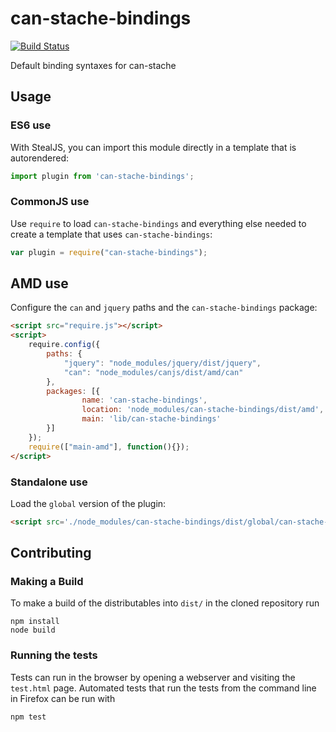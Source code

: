 # can-stache-bindings

[![Build Status](https://travis-ci.org/canjs/can-stache-bindings.png?branch=master)](https://travis-ci.org/canjs/can-stache-bindings)

Default binding syntaxes for can-stache

## Usage

### ES6 use

With StealJS, you can import this module directly in a template that is autorendered:

```js
import plugin from 'can-stache-bindings';
```

### CommonJS use

Use `require` to load `can-stache-bindings` and everything else
needed to create a template that uses `can-stache-bindings`:

```js
var plugin = require("can-stache-bindings");
```

## AMD use

Configure the `can` and `jquery` paths and the `can-stache-bindings` package:

```html
<script src="require.js"></script>
<script>
	require.config({
	    paths: {
	        "jquery": "node_modules/jquery/dist/jquery",
	        "can": "node_modules/canjs/dist/amd/can"
	    },
	    packages: [{
		    	name: 'can-stache-bindings',
		    	location: 'node_modules/can-stache-bindings/dist/amd',
		    	main: 'lib/can-stache-bindings'
	    }]
	});
	require(["main-amd"], function(){});
</script>
```

### Standalone use

Load the `global` version of the plugin:

```html
<script src='./node_modules/can-stache-bindings/dist/global/can-stache-bindings.js'></script>
```

## Contributing

### Making a Build

To make a build of the distributables into `dist/` in the cloned repository run

```
npm install
node build
```

### Running the tests

Tests can run in the browser by opening a webserver and visiting the `test.html` page.
Automated tests that run the tests from the command line in Firefox can be run with

```
npm test
```
